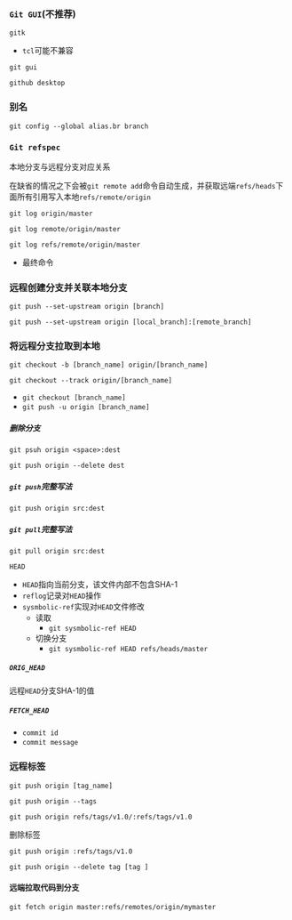 ### `Git GUI`(不推荐)

`gitk`

- `tcl`可能不兼容

`git gui`

`github desktop`



### 别名

`git config --global alias.br branch`



### `Git refspec`

本地分支与远程分支对应关系

在缺省的情况之下会被`git remote add`命令自动生成，并获取远端`refs/heads`下面所有引用写入本地`refs/remote/origin`

`git log origin/master`

`git log remote/origin/master`

`git log refs/remote/origin/master`  

-  最终命令



### 远程创建分支并关联本地分支

`git push --set-upstream origin [branch]`

`git push --set-upstream origin [local_branch]:[remote_branch]`

### 将远程分支拉取到本地

`git checkout -b [branch_name] origin/[branch_name]`

`git checkout --track origin/[branch_name]`

- `git checkout [branch_name]`
- `git push -u origin [branch_name]`

##### 删除分支

`git psuh origin <space>:dest `

`git push origin --delete dest`



##### `git push`完整写法

`git push origin src:dest`



##### `git pull`完整写法

`git pull origin src:dest`



`HEAD`

- `HEAD`指向当前分支，该文件内部不包含SHA-1
- `reflog`记录对`HEAD`操作
- `sysmbolic-ref`实现对`HEAD`文件修改
  - 读取
    - `git sysmbolic-ref HEAD`
  - 切换分支
    - `git sysmbolic-ref HEAD refs/heads/master`



##### `ORIG_HEAD`

远程`HEAD`分支SHA-1的值



##### `FETCH_HEAD`

- `commit id`
- `commit message`



### 远程标签

`git push origin [tag_name]`

`git push origin --tags`

`git push origin refs/tags/v1.0/:refs/tags/v1.0`

删除标签

`git push origin :refs/tags/v1.0`

`git push origin --delete tag [tag ]`



#### 远端拉取代码到分支

`git fetch origin master:refs/remotes/origin/mymaster`